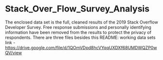 # Stack_Over_Flow_Survey_Analysis
The enclosed data set is the full, cleaned results of the 2019 Stack Overflow Developer Survey. Free response submissions and personally identifying information have been removed from the results to protect the privacy of respondents. There are three files besides this README:
working data sets link -   https://drive.google.com/file/d/1QOmVDpd8hcVYqqUXDXf68UMDWQZP0wQV/view
